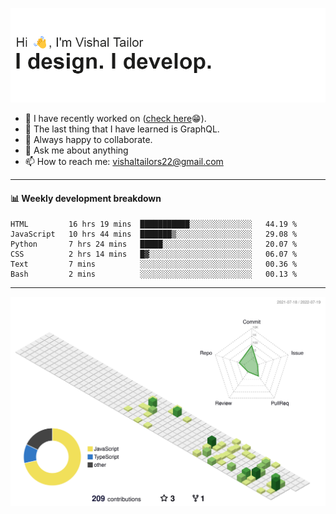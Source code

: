 ![Hi, I'm Vishal Tailor. I design. I develop.](https://github.com/vishaltailors/vishaltailors/blob/main/header.png?raw=true)

- 🔭 I have recently worked on ([check here](https://vishaltailor.com)😁).
- 🌱 The last thing that I have learned is GraphQL.
- 👯 Always happy to collaborate.
- 💬 Ask me about anything
- 📫 How to reach me: <a href="mailto:vishaltailors22@gmail.com">vishaltailors22@gmail.com</a>

<hr /> 
<h4>📊 Weekly development breakdown</h4>
<!--START_SECTION:waka-->

```text
HTML         16 hrs 19 mins  ███████████░░░░░░░░░░░░░░   44.19 %
JavaScript   10 hrs 44 mins  ███████▒░░░░░░░░░░░░░░░░░   29.08 %
Python       7 hrs 24 mins   █████░░░░░░░░░░░░░░░░░░░░   20.07 %
CSS          2 hrs 14 mins   █▓░░░░░░░░░░░░░░░░░░░░░░░   06.07 %
Text         7 mins          ░░░░░░░░░░░░░░░░░░░░░░░░░   00.36 %
Bash         2 mins          ░░░░░░░░░░░░░░░░░░░░░░░░░   00.13 %
```

<!--END_SECTION:waka-->
<hr /> 

![](./profile-3d-contrib/profile-green-animate.svg)
